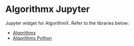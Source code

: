 # Algorithmx Jupyter

Jupyter widget for AlgorithmX. Refer to the libraries below:

-   <a href='https://github.com/algrx/algorithmx'>Algorithmx</a>
-   <a href="https://github.com/algrx/algorithmx-python">Algorithmx Python</a>

